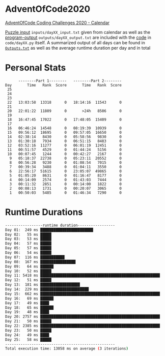 # AdventOfCode2020
[AdventOfCode Coding Challenges 2020 - Calendar](https://adventofcode.com/2020) 

[Puzzle input](inputs) `inputs/dayXX_input.txt` given from calendar as well as the [program-output](outputs) `outputs/dayXX_output.txt` are included with the [code](code) in `code/dayXX.py` itself.
A summarized output of all days can be found in [`Outputs.txt`](Outputs.txt) as well as the average runtime duration per day and in total

# Personal Stats
```
      --------Part 1--------   --------Part 2--------
Day       Time   Rank  Score       Time   Rank  Score
 25
 24
 23
 22   13:03:58  13318      0   18:14:16  11543      0
 21
 20   22:01:22  11809      0       >24h   8506      0
 19
 18   16:47:45  17022      0   17:48:05  15409      0
 17
 16   06:46:24  14548      0   08:19:39  10939      0
 15   09:56:12  18695      0   09:57:05  16650      0
 14   02:38:14   8430      0   05:58:56   9830      0
 13   01:30:18   7934      0   06:51:15   8483      0
 12   03:52:16  11277      0   06:01:19  12451      0
 11   00:51:57   4529      0   01:44:24   5156      0
 10   00:07:45   1244      0   00:42:27   2167      0
  9   05:18:37  22738      0   05:23:11  20552      0
  8   00:56:28   9230      0   01:08:54   7015      0
  7   00:39:34   3488      0   01:04:11   3550      0
  6   22:56:17  51615      0   23:05:07  49865      0
  5   01:05:20   8631      0   01:16:47   8177      0
  4   00:14:09   2574      0   01:43:03   7444      0
  3   00:11:32   2851      0   00:14:00   1822      0
  2   00:08:13   1731      0   00:20:07   3065      0
  1   00:50:03   5485      0   01:46:34   7290      0
```
# Runtime Durations
<!--
After this, insert runtime durations 
-->
```bash 
-----------------runtime duration-----------------
Day 01:  249 ms ████████████████████████
Day 02:   55 ms █████
Day 03:   53 ms █████
Day 04:   57 ms █████
Day 05:   57 ms █████
Day 06:   54 ms █████
Day 07:  116 ms ███████████
Day 08:  167 ms ████████████████
Day 09:   64 ms ██████
Day 10:   52 ms █████
Day 11: 5418 ms ████████████████████████████████████████████████████████████████████████████████████████████████████....████████████████████
Day 12:   51 ms █████
Day 13:  181 ms ██████████████████
Day 14:  229 ms ██████████████████████
Day 15:  662 ms ██████████████████████████████████████████████████████████████████
Day 16:   69 ms ██████
Day 17:   49 ms ████
Day 18:   65 ms ██████
Day 19:   48 ms ████
Day 20: 2757 ms ████████████████████████████████████████████████████████████████████████████████████████████████████....██████████
Day 21:   50 ms █████
Day 22: 2385 ms ████████████████████████████████████████████████████████████████████████████████████████████████████....████████
Day 23:   50 ms █████
Day 24:   49 ms ████
Day 25:   58 ms █████
--------------------------------------------------
Total execution time: 13058 ms on average (3 iterations)
``` 
